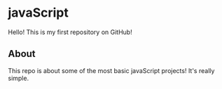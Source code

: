 # javaScript
Hello! This is my first repository on GitHub!

## About
This repo is about some of the most basic javaScript projects! It's really simple.
